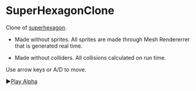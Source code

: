 # SuperHexagonClone

Clone of [superhexagon](https://store.steampowered.com/app/221640/Super_Hexagon/). 

- Made without sprites. All sprites are made through Mesh Rendererrer that is generated real time. 

- Made without colliders. All collisions calculated on run time. 

Use arrow keys or A/D to move.

▶[Play Alpha](https://superhexagon.surge.sh)

